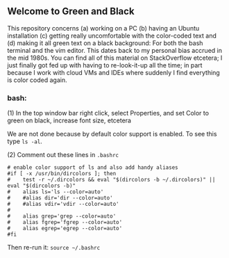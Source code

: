 ## Welcome to Green and Black

This repository concerns (a) working on a PC (b) having an Ubuntu installation (c) getting really uncomfortable with the color-coded 
text and (d) making it all green text on a black background: For both the bash terminal and the vim editor. This dates back to my
personal bias accrued in the mid 1980s. You can find all of this material on StackOverflow etcetera; I just finally got fed up with
having to re-look-it-up all the time; in part because I work with cloud VMs and IDEs where suddenly I find everything is color coded
again. 


### bash: 

(1) In the top window bar right click, select Properties, and set Color to green on black, increase font size, etcetera

We are not done because by default color support is enabled. To see this type `ls -al`.

(2) Comment out these lines in `.bashrc`

```
# enable color support of ls and also add handy aliases
#if [ -x /usr/bin/dircolors ]; then
#    test -r ~/.dircolors && eval "$(dircolors -b ~/.dircolors)" || eval "$(dircolors -b)"
#    alias ls='ls --color=auto'
#    #alias dir='dir --color=auto'
#    #alias vdir='vdir --color=auto'
#
#    alias grep='grep --color=auto'
#    alias fgrep='fgrep --color=auto'
#    alias egrep='egrep --color=auto'
#fi
```

Then re-run it: `source ~/.bashrc`
